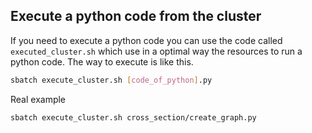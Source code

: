 ## Execute a python code from the cluster
If you need to execute a python code you can use the code called `executed_cluster.sh` which use in a optimal way the resources to run a python code. The way to execute is like this.

```sh
sbatch execute_cluster.sh [code_of_python].py
```

Real example
```sh
sbatch execute_cluster.sh cross_section/create_graph.py
